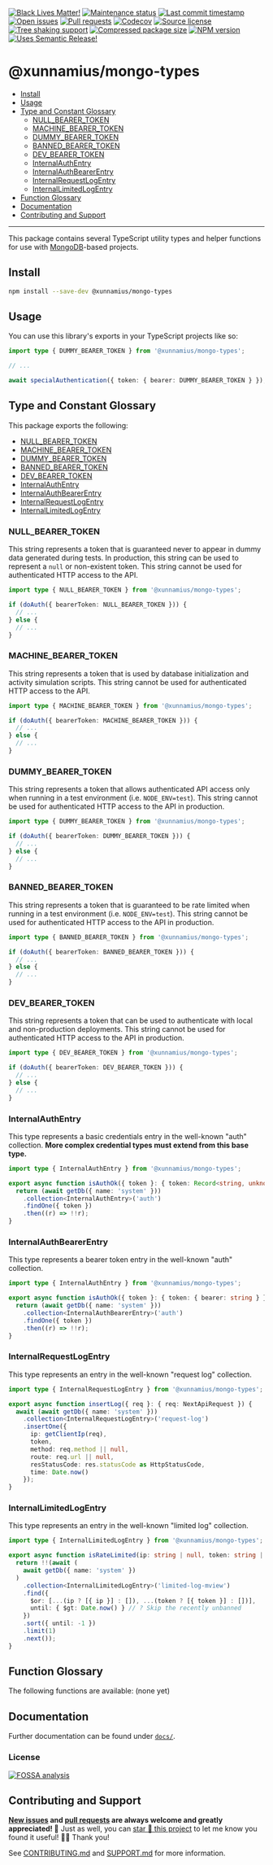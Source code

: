 <!-- prettier-ignore-start -->

<!-- badges-start -->

[![Black Lives Matter!][badge-blm]][link-blm]
[![Maintenance status][badge-maintenance]][link-repo]
[![Last commit timestamp][badge-last-commit]][link-repo]
[![Open issues][badge-issues]][link-issues]
[![Pull requests][badge-pulls]][link-pulls]
[![Codecov][badge-codecov]][link-codecov]
[![Source license][badge-license]][link-license]
[![Tree shaking support][badge-tree-shaking]][link-bundlephobia]
[![Compressed package size][badge-size]][link-bundlephobia]
[![NPM version][badge-npm]][link-npm]
[![Uses Semantic Release!][badge-semantic-release]][link-semantic-release]

<!-- badges-end -->

<!-- prettier-ignore-end -->

# @xunnamius/mongo-types

- [Install][1]
- [Usage][2]
- [Type and Constant Glossary][3]
  - [NULL_BEARER_TOKEN][7]
  - [MACHINE_BEARER_TOKEN][8]
  - [DUMMY_BEARER_TOKEN][9]
  - [BANNED_BEARER_TOKEN][10]
  - [DEV_BEARER_TOKEN][11]
  - [InternalAuthEntry][12]
  - [InternalAuthBearerEntry][13]
  - [InternalRequestLogEntry][14]
  - [InternalLimitedLogEntry][15]
- [Function Glossary][4]
- [Documentation][5]
- [Contributing and Support][6]

---

This package contains several TypeScript utility types and helper functions for
use with [MongoDB][16]-based projects.

## Install

```bash
npm install --save-dev @xunnamius/mongo-types
```

## Usage

You can use this library's exports in your TypeScript projects like so:

```TypeScript
import type { DUMMY_BEARER_TOKEN } from '@xunnamius/mongo-types';

// ...

await specialAuthentication({ token: { bearer: DUMMY_BEARER_TOKEN } });
```

## Type and Constant Glossary

This package exports the following:

- [NULL_BEARER_TOKEN][7]
- [MACHINE_BEARER_TOKEN][8]
- [DUMMY_BEARER_TOKEN][9]
- [BANNED_BEARER_TOKEN][10]
- [DEV_BEARER_TOKEN][11]
- [InternalAuthEntry][12]
- [InternalAuthBearerEntry][13]
- [InternalRequestLogEntry][14]
- [InternalLimitedLogEntry][15]

### NULL_BEARER_TOKEN

This string represents a token that is guaranteed never to appear in dummy data
generated during tests. In production, this string can be used to represent a
`null` or non-existent token. This string cannot be used for authenticated HTTP
access to the API.

```typescript
import type { NULL_BEARER_TOKEN } from '@xunnamius/mongo-types';

if (doAuth({ bearerToken: NULL_BEARER_TOKEN })) {
  // ...
} else {
  // ...
}
```

### MACHINE_BEARER_TOKEN

This string represents a token that is used by database initialization and
activity simulation scripts. This string cannot be used for authenticated HTTP
access to the API.

```typescript
import type { MACHINE_BEARER_TOKEN } from '@xunnamius/mongo-types';

if (doAuth({ bearerToken: MACHINE_BEARER_TOKEN })) {
  // ...
} else {
  // ...
}
```

### DUMMY_BEARER_TOKEN

This string represents a token that allows authenticated API access only when
running in a test environment (i.e. `NODE_ENV=test`). This string cannot be used
for authenticated HTTP access to the API in production.

```typescript
import type { DUMMY_BEARER_TOKEN } from '@xunnamius/mongo-types';

if (doAuth({ bearerToken: DUMMY_BEARER_TOKEN })) {
  // ...
} else {
  // ...
}
```

### BANNED_BEARER_TOKEN

This string represents a token that is guaranteed to be rate limited when
running in a test environment (i.e. `NODE_ENV=test`). This string cannot be used
for authenticated HTTP access to the API in production.

```typescript
import type { BANNED_BEARER_TOKEN } from '@xunnamius/mongo-types';

if (doAuth({ bearerToken: BANNED_BEARER_TOKEN })) {
  // ...
} else {
  // ...
}
```

### DEV_BEARER_TOKEN

This string represents a token that can be used to authenticate with local and
non-production deployments. This string cannot be used for authenticated HTTP
access to the API in production.

```typescript
import type { DEV_BEARER_TOKEN } from '@xunnamius/mongo-types';

if (doAuth({ bearerToken: DEV_BEARER_TOKEN })) {
  // ...
} else {
  // ...
}
```

### InternalAuthEntry

This type represents a basic credentials entry in the well-known "auth"
collection. **More complex credential types must extend from this base type.**

```typescript
import type { InternalAuthEntry } from '@xunnamius/mongo-types';

export async function isAuthOk({ token }: { token: Record<string, unknown> }) {
  return (await getDb({ name: 'system' }))
    .collection<InternalAuthEntry>('auth')
    .findOne({ token })
    .then((r) => !!r);
}
```

### InternalAuthBearerEntry

This type represents a bearer token entry in the well-known "auth" collection.

```typescript
import type { InternalAuthEntry } from '@xunnamius/mongo-types';

export async function isAuthOk({ token }: { token: { bearer: string } }) {
  return (await getDb({ name: 'system' }))
    .collection<InternalAuthBearerEntry>('auth')
    .findOne({ token })
    .then((r) => !!r);
}
```

### InternalRequestLogEntry

This type represents an entry in the well-known "request log" collection.

```typescript
import type { InternalRequestLogEntry } from '@xunnamius/mongo-types';

export async function insertLog({ req }: { req: NextApiRequest }) {
  await (await getDb({ name: 'system' }))
    .collection<InternalRequestLogEntry>('request-log')
    .insertOne({
      ip: getClientIp(req),
      token,
      method: req.method || null,
      route: req.url || null,
      resStatusCode: res.statusCode as HttpStatusCode,
      time: Date.now()
    });
}
```

### InternalLimitedLogEntry

This type represents an entry in the well-known "limited log" collection.

```typescript
import type { InternalLimitedLogEntry } from '@xunnamius/mongo-types';

export async function isRateLimited(ip: string | null, token: string | null) {
  return !!(await (
    await getDb({ name: 'system' })
  )
    .collection<InternalLimitedLogEntry>('limited-log-mview')
    .find({
      $or: [...(ip ? [{ ip }] : []), ...(token ? [{ token }] : [])],
      until: { $gt: Date.now() } // ? Skip the recently unbanned
    })
    .sort({ until: -1 })
    .limit(1)
    .next());
}
```

## Function Glossary

The following functions are available: (none yet)

## Documentation

Further documentation can be found under [`docs/`][docs].

### License

[![FOSSA analysis][badge-fossa]][link-fossa]

## Contributing and Support

**[New issues][choose-new-issue] and [pull requests][pr-compare] are always
welcome and greatly appreciated! 🤩** Just as well, you can [star 🌟 this
project][link-repo] to let me know you found it useful! ✊🏿 Thank you!

See [CONTRIBUTING.md][contributing] and [SUPPORT.md][support] for more
information.

[badge-blm]: https://api.ergodark.com/badges/blm 'Join the movement!'
[link-blm]: https://secure.actblue.com/donate/ms_blm_homepage_2019
[badge-maintenance]:
  https://img.shields.io/maintenance/active/2021
  'Is this package maintained?'
[link-repo]: https://github.com/xunnamius/typescript-utils
[badge-last-commit]:
  https://img.shields.io/github/last-commit/xunnamius/typescript-utils
  'Latest commit timestamp'
[badge-issues]:
  https://img.shields.io/github/issues/Xunnamius/typescript-utils
  'Open issues'
[link-issues]: https://github.com/Xunnamius/typescript-utils/issues?q=
[badge-pulls]:
  https://img.shields.io/github/issues-pr/xunnamius/typescript-utils
  'Open pull requests'
[link-pulls]: https://github.com/xunnamius/typescript-utils/pulls
[badge-codecov]:
  https://codecov.io/gh/Xunnamius/typescript-utils/branch/main/graph/badge.svg?token=HWRIOBAAPW
  'Is this package well-tested?'
[link-codecov]: https://codecov.io/gh/Xunnamius/typescript-utils
[badge-license]:
  https://img.shields.io/npm/l/@xunnamius/mongo-types
  "This package's source license"
[link-license]: https://github.com/Xunnamius/typescript-utils/blob/main/LICENSE
[badge-fossa]:
  https://app.fossa.com/api/projects/custom%2B27276%2Fgit%40github.com%3AXunnamius%2Ftypescript-utils.git.svg?type=large
  "Analysis of this package's license obligations"
[link-fossa]:
  https://app.fossa.com/projects/custom+27276%2Fgit@github.com:Xunnamius%2Ftypescript-utils.git
[badge-npm]:
  https://api.ergodark.com/badges/npm-pkg-version/@xunnamius/mongo-types
  'Install this package using npm or yarn!'
[link-npm]: https://www.npmjs.com/package/@xunnamius/mongo-types
[badge-semantic-release]:
  https://img.shields.io/badge/%20%20%F0%9F%93%A6%F0%9F%9A%80-semantic--release-e10079.svg
  'This repo practices continuous integration and deployment!'
[link-semantic-release]: https://github.com/semantic-release/semantic-release
[badge-size]: https://badgen.net/bundlephobia/minzip/@xunnamius/mongo-types
[badge-tree-shaking]:
  https://badgen.net/bundlephobia/tree-shaking/@xunnamius/mongo-types
  'Is this package optimized for Webpack?'
[link-bundlephobia]:
  https://bundlephobia.com/result?p=@xunnamius/mongo-types
  'Package size (minified and gzipped)'
[docs]: docs
[choose-new-issue]:
  https://github.com/xunnamius/typescript-utils/issues/new/choose
[pr-compare]: https://github.com/xunnamius/typescript-utils/compare
[contributing]: /CONTRIBUTING.md
[support]: /.github/SUPPORT.md
[1]: #install
[2]: #usage
[3]: #type-and-constant-glossary
[4]: #function-glossary
[5]: #documentation
[6]: #contributing-and-support
[7]: #null_bearer_token
[8]: #machine_bearer_token
[9]: #dummy_bearer_token
[10]: #banned_bearer_token
[11]: #dev_bearer_token
[12]: #internalauthentry
[13]: #internalauthbearerentry
[14]: #internalrequestlogentry
[15]: #internallimitedlogentry
[16]: https://www.npmjs.com/package/mongodb
